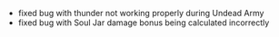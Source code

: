 - fixed bug with thunder not working properly during Undead Army
- fixed bug with Soul Jar damage bonus being calculated incorrectly